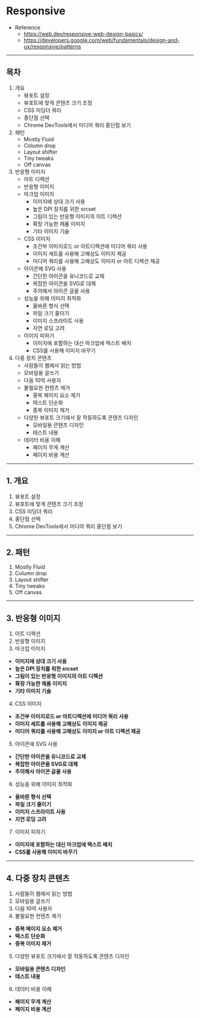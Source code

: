 # Responsive

- Reference
  - https://web.dev/responsive-web-design-basics/
  - https://developers.google.com/web/fundamentals/design-and-ux/responsive/patterns

---

## 목차

1. 개요
   - 뷰포트 설정
   - 뷰포트에 맞게 콘텐츠 크기 조정
   - CSS 미딩더 쿼리
   - 중단점 선택
   - Chrome DevTools에서 미디어 쿼리 중단점 보기
2. 패턴
   - Mostly Fluid
   - Column drop
   - Layout shifter
   - Tiny tweaks
   - Off canvas
3. 반응형 이미지
   - 아트 디렉션
   - 반응형 이미지
   - 마크업 이미지
     - 이미지에 상대 크기 사용
     - 높은 DPI 장치를 위한 srcset
     - 그림이 있는 반응형 이미지의 아트 디렉션
     - 확장 가능한 제품 이미지
     - 기타 이미지 기술
   - CSS 이미지
     - 조건부 이미지로드 or 아트디렉션에 미디어 쿼리 사용
     - 이미지 세트를 사용해 고해상도 이미지 제공
     - 미디어 쿼리를 사용해 고해상도 이미지 or 아트 디렉션 제공
   - 아이콘에 SVG 사용
     - 간단한 아이콘을 유니코드로 교체
     - 복잡한 아이콘을 SVG로 대체
     - 주의해서 아이콘 글꼴 사용
   - 성능을 위해 이미지 최적화
     - 올바른 형식 선택
     - 파일 크기 줄이기
     - 이미지 스프라이트 사용
     - 지연 로딩 고려
   - 이미지 피하기
     - 이미지에 포함하는 대신 마크업에 텍스트 배치
     - CSS를 사용해 이미지 바꾸기
4. 다중 장치 콘텐츠
   - 사람들이 웹에서 읽는 방법
   - 모바일용 글쓰기
   - 다음 10억 사용자
   - 불필요한 컨텐츠 제거
     - 중복 페이지 요소 제거
     - 텍스트 단순화
     - 중복 이미지 제거
   - 다양한 뷰포트 크기에서 잘 작동하도록 콘텐츠 디자인
     - 모바일용 콘텐츠 디자인
     - 테스트 내용
   - 데이터 비용 이해
     - 페이지 무게 계산
     - 페이지 비용 계산

---

## 1. 개요

1. 뷰포트 설정
2. 뷰포트에 맞게 콘텐츠 크기 조정
3. CSS 미딩더 쿼리
4. 중단점 선택
5. Chrome DevTools에서 미디어 쿼리 중단점 보기

---

## 2. 패턴

1. Mostly Fluid
2. Column drop
3. Layout shifter
4. Tiny tweaks
5. Off canvas

---

## 3. 반응형 이미지

1. 아트 디렉션
2. 반응형 이미지
3. 마크업 이미지

- **이미지에 상대 크기 사용**
- **높은 DPI 장치를 위한 srcset**
- **그림이 있는 반응형 이미지의 아트 디렉션**
- **확장 가능한 제품 이미지**
- **기타 이미지 기술**

4. CSS 이미지

- **조건부 이미지로드 or 아트디렉션에 미디어 쿼리 사용**
- **이미지 세트를 사용해 고해상도 이미지 제공**
- **미디어 쿼리를 사용해 고해상도 이미지 or 아트 디렉션 제공**

5. 아이콘에 SVG 사용

- **간단한 아이콘을 유니코드로 교체**
- **복잡한 아이콘을 SVG로 대체**
- **주의해서 아이콘 글꼴 사용**

6. 성능을 위해 이미지 최적화

- **올바른 형식 선택**
- **파일 크기 줄이기**
- **이미지 스프라이트 사용**
- **지연 로딩 고려**

7. 이미지 피하기

- **이미지에 포함하는 대신 마크업에 텍스트 배치**
- **CSS를 사용해 이미지 바꾸기**

---

## 4. 다중 장치 콘텐츠

1. 사람들이 웹에서 읽는 방법
2. 모바일용 글쓰기
3. 다음 10억 사용자
4. 불필요한 컨텐츠 제거

- **중복 페이지 요소 제거**
- **텍스트 단순화**
- **중복 이미지 제거**

5. 다양한 뷰포트 크기에서 잘 작동하도록 콘텐츠 디자인

- **모바일용 콘텐츠 디자인**
- **테스트 내용**

6. 데이터 비용 이해

- **페이지 무게 계산**
- **페이지 비용 계산**
